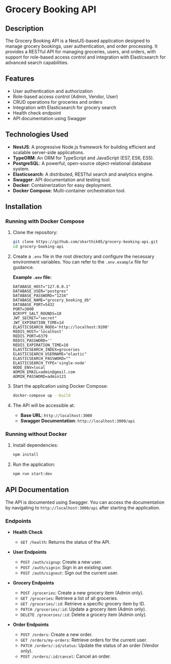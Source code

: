 # Grocery Booking API

## Description

The Grocery Booking API is a NestJS-based application designed to manage grocery bookings, user authentication, and order processing. It provides a RESTful API for managing groceries, users, and orders, with support for role-based access control and integration with Elasticsearch for advanced search capabilities.

## Features

- User authentication and authorization
- Role-based access control (Admin, Vendor, User)
- CRUD operations for groceries and orders
- Integration with Elasticsearch for grocery search
- Health check endpoint
- API documentation using Swagger

## Technologies Used

- **NestJS**: A progressive Node.js framework for building efficient and scalable server-side applications.
- **TypeORM**: An ORM for TypeScript and JavaScript (ES7, ES6, ES5).
- **PostgreSQL**: A powerful, open-source object-relational database system.
- **Elasticsearch**: A distributed, RESTful search and analytics engine.
- **Swagger**: API documentation and testing tool.
- **Docker**: Containerization for easy deployment.
- **Docker Compose**: Multi-container orchestration tool.

## Installation

### Running with Docker Compose

1. Clone the repository:

   ```bash
   git clone https://github.com/skarthik05/grocery-booking-api.git
   cd grocery-booking-api
   ```

2. Create a `.env` file in the root directory and configure the necessary environment variables. You can refer to the `.env.example` file for guidance.

   **Example `.env` file:**
   ```env
   DATABASE_HOST="127.0.0.1"
   DATABASE_USER="postgres"
   DATABASE_PASSWORD="1234"
   DATABASE_NAME="grocery_booking_db"
   DATABASE_PORT=5432
   PORT=3000
   BCRYPT_SALT_ROUNDS=10
   JWT_SECRET="secret"
   JWT_EXPIRATION_TIME=1d
   ELASTICSEARCH_NODE='http://localhost:9200'
   REDIS_HOST='localhost'
   REDIS_PORT=6379
   REDIS_PASSWORD=''
   REDIS_EXPIRATION_TIME=10
   ELASTICSEARCH_INDEX=groceries
   ELASTICSEARCH_USERNAME="elastic"
   ELASTICSEARCH_PASSWORD=""
   ELASTICSEARCH_TYPE='single-node'
   NODE_ENV=local
   ADMIN_EMAIL=admin@gmail.com
   ADMIN_PASSWORD=admin123
   ```

3. Start the application using Docker Compose:

   ```bash
   docker-compose up --build
   ```

4. The API will be accessible at:
   - **Base URL**: `http://localhost:3000`
   - **Swagger Documentation**: `http://localhost:3000/api`

### Running without Docker

1. Install dependencies:

   ```bash
   npm install
   ```

2. Run the application:

   ```bash
   npm run start:dev
   ```

## API Documentation

The API is documented using Swagger. You can access the documentation by navigating to `http://localhost:3000/api` after starting the application.

### Endpoints

- **Health Check**
  - `GET /health`: Returns the status of the API.

- **User Endpoints**
  - `POST /auth/signup`: Create a new user.
  - `POST /auth/signin`: Sign in an existing user.
  - `POST /auth/signout`: Sign out the current user.

- **Grocery Endpoints**
  - `POST /groceries`: Create a new grocery item (Admin only).
  - `GET /groceries`: Retrieve a list of all groceries.
  - `GET /groceries/:id`: Retrieve a specific grocery item by ID.
  - `PATCH /groceries/:id`: Update a grocery item (Admin only).
  - `DELETE /groceries/:id`: Delete a grocery item (Admin only).

- **Order Endpoints**
  - `POST /orders`: Create a new order.
  - `GET /orders/my-orders`: Retrieve orders for the current user.
  - `PATCH /orders/:id/status`: Update the status of an order (Vendor only).
  - `POST /orders/:id/cancel`: Cancel an order.